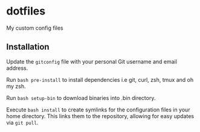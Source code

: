 dotfiles
===================

My custom config files

Installation
------------

Update the `gitconfig` file with your personal Git username and email address.

Run `bash pre-install` to install dependencies i.e git, curl, zsh, tmux and oh my zsh.

Run `bash setup-bin` to download binaries into .bin directory.

Execute `bash install` to create symlinks for the configuration files in your home directory. This links them to the repository, allowing for easy updates via `git pull`.

